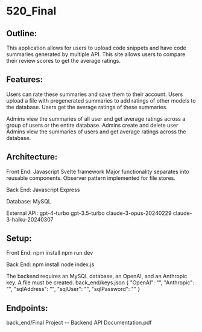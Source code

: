 # 520_Final

## Outline:

This application allows for users to upload code snippets and have code summaries generated by multiple API. This site allows users to compare their review scores to get the average ratings.

## Features:

Users can rate these summaries and save them to their account. 
Users upload a file with pregenerated summaries to add ratings of other models to the database. 
Users get the average ratings of these summaries. 

Admins view the summaries of all user and get average ratings across a group of users or the entire database.
Admins create and delete user
Admins view the summaries of users and get average ratings across the database.

## Architecture:

Front End:
Javascript
Svelte framework
Major functionality separates into reusable components.
Observer pattern implemented for file stores.

Back End:
Javascript
Express

Database:
MySQL

External API:
gpt-4-turbo
gpt-3.5-turbo
claude-3-opus-20240229 
claude-3-haiku-20240307

## Setup:

Front End:
npm install
npm run dev

Back End:
npm install
node index.js

The backend requires an MySQL database, an OpenAI, and an Anthropic key.
A file must be created.
back_end/keys.json
{
    "OpenAI": "",
    "Anthropic": "",
    "sqlAddress": "",
    "sqlUser": "",
    "sqlPassword": ""
}

## Endpoints:
back_end/Final Project -- Backend API Documentation.pdf